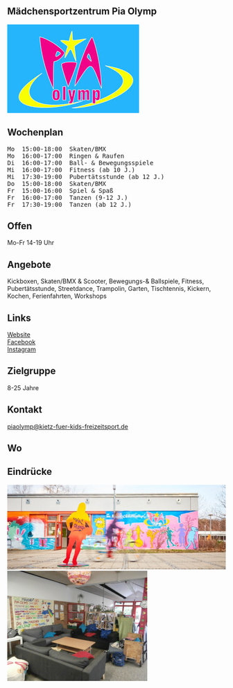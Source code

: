 ## Mädchensportzentrum Pia Olymp
<img id="topmedia" src="images/Logos/Pia.jpg" />

## Wochenplan
<pre id="weeklyschedule">
Mo  15:00-18:00  Skaten/BMX
Mo  16:00-17:00  Ringen & Raufen
Di  16:00-17:00  Ball- & Bewegungsspiele
Mi  16:00-17:00  Fitness (ab 10 J.)
Mi  17:30-19:00  Pubertätsstunde (ab 12 J.)
Do  15:00-18:00  Skaten/BMX
Fr  15:00-16:00  Spiel & Spaß
Fr  16:00-17:00  Tanzen (9-12 J.)
Fr  17:30-19:00  Tanzen (ab 12 J.)
</pre>

## Offen
Mo-Fr 14-19 Uhr

## Angebote
<p id="activities">
Kickboxen, Skaten/BMX & Scooter, Bewegungs-& Ballspiele, Fitness, Pubertätsstunde, Streetdance, Trampolin, Garten, Tischtennis, Kickern, Kochen, Ferienfahrten, Workshops
</p>

## Links
<a class="external_link" href="http://piaolymp.kietz-fuer-kids-freizeitsport.de">Website</a><br>
<a class="external_link" href="https://www.facebook.com/pia.olymp">Facebook</a><br>
<a class="external_link" href="https://www.instagram.com/piaolymp/">Instagram</a>

## Zielgruppe
8-25 Jahre

## Kontakt
[piaolymp@kietz-fuer-kids-freizeitsport.de](mailto:piaolymp@kietz-fuer-kids-freizeitsport.de)

## Wo
<div id="gmap"></div>
<script>window.onload = showMap('Am Berl 25, 13051 Berlin', 0, 'gmap_mini')</script>

## Eindrücke
<div class="mediacontainer">
  <img src="images/Pia/1.jpg" />
  <img src="images/Pia/2.png" />
</div>
